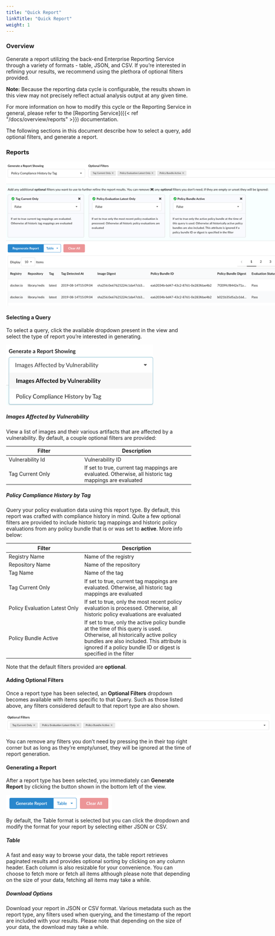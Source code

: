 ```yaml
---
title: "Quick Report"
linkTitle: "Quick Report"
weight: 1
---
```


<style>
  table td:first-child {
    min-width: 12rem;
  }
  img.img_extra_large {
    max-width: 55rem !important;
  }
  img.img_large {
    max-width: 45rem !important;
  }
  img.img_medium {
    max-width: 35rem !important;
  }
  img.img_small {
    max-width: 25rem !important;
  }
  img.img_extra_small {
    max-width: 18rem !important;
  }
  img.img_mini {
    max-width: 2rem !important;
  }
  span.resize-wrapper {
    position: relative;
    top: 8px;
    left: 4px;
  }
  span.resize-icon::after {
    content: "";
    position: absolute;
    width: 8px;
    height: 8px;
    border-right: 3px solid black;
    border-bottom: 3px solid black;
  }
</style>

### Overview

Generate a report utilizing the back-end Enterprise Reporting Service through a variety of formats - table, JSON, and CSV. If you’re interested in refining your results, we recommend using the plethora of optional filters provided.

**Note:** Because the reporting data cycle is configurable, the results shown in this view may not precisely reflect actual analysis output at any given time.

For more information on how to modify this cycle or the Reporting Service in general, please refer to the [Reporting Service]({{< ref "/docs/overview/reports" >}}) documentation.

The following sections in this document describe how to select a query, add optional filters, and generate a report.

### Reports

<img class="img_extra_large" src="ReportsOverview.png" />

#### Selecting a Query

To select a query, click the available dropdown present in the view and select the type of report you’re interested in generating.

<img class="img_small" src="ReportsQueries.png" />

##### Images Affected by Vulnerability

View a list of images and their various artifacts that are affected by a vulnerability. By default, a couple optional filters are provided:

|    Filter            |    Description     |
|----------------------|--------------------|
| Vulnerability Id     | Vulnerability ID   |
| Tag Current Only     | If set to true, current tag mappings are evaluated. Otherwise, all historic tag mappings are evaluated |

##### Policy Compliance History by Tag

Query your policy evaluation data using this report type. By default, this report was crafted with compliance history in mind. Quite a few optional filters are provided to include historic tag mappings and historic policy evaluations from any policy bundle that is or was set to **active**. More info below:

|    Filter                     |    Description     |
|-------------------------------|--------------------|
| Registry Name                 | Name of the registry |
| Repository Name               | Name of the repository |
| Tag Name                      | Name of the tag |
| Tag Current Only              | If set to true, current tag mappings are evaluated. Otherwise, all historic tag mappings are evaluated |
| Policy Evaluation Latest Only | If set to true, only the most recent policy evaluation is processed. Otherwise, all historic policy evaluations are evaluated |
| Policy Bundle Active          | If set to true, only the active policy bundle at the time of this query is used. Otherwise, all historically active policy bundles are also included. This attribute is ignored if a policy bundle ID or digest is specified in the filter |

Note that the default filters provided are **optional**.

#### Adding Optional Filters

Once a report type has been selected, an **Optional Filters** dropdown becomes available with items specific to that Query. Such as those listed above, any filters considered default to that report type are also shown.

<img class="img_large" src="ReportsOptionalFilters.png" />

You can remove any filters you don’t need by pressing the <i class="fas fa-times mx-1"></i> in their top right corner but as long as they’re empty/unset, they will be ignored at the time of report generation.

#### Generating a Report

After a report type has been selected, you immediately can **Generate Report** by clicking the button shown in the bottom left of the view.

<img class="img_extra_small" src="ReportsFormats.png" />

By default, the Table format is selected but you can click the dropdown and modify the format for your report by selecting either JSON or CSV.

##### Table

A fast and easy way to browse your data, the table report retrieves paginated results and provides optional sorting by clicking on any column header. Each column is also resizable for your convenience. You can choose to fetch more or fetch all items although please note that depending on the size of your data, fetching all items may take a while.

##### Download Options

Download your report in JSON or CSV format. Various metadata such as the report type, any filters used when querying, and the timestamp of the report are included with your results. Please note that depending on the size of your data, the download may take a while.
